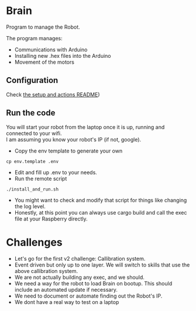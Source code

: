 # Brain

Program to manage the Robot.

The program manages: 
- Communications with Arduino
- Installing new .hex files into the Arduino
- Movement of the motors

## Configuration

Check [the setup and actions README](./SETUP_README.md))

## Run the code
You will start your robot from the laptop once it is up, running and connected to your wifi.  
I am assuming you know your robot's IP (if not, google).  
- Copy the env template to generate your own
```
cp env.template .env
```
- Edit and fill up .env to your needs.  
- Run the remote script
```
./install_and_run.sh
```
  - You might want to check and modify that script for things like changing the log level.
- Honestly, at this point you can always use cargo build and call the exec file at your Raspberry directly.

# Challenges
- Let's go for the first v2 challenge: Callibration system.
- Event driven but only up to one layer. We will switch to skills that use the above callibration system.
- We are not actually building any exec, and we should.
- We need a way for the robot to load Brain on bootup. This should include an automated update if necessary.  
- We need to document or automate finding out the Robot's IP.
- We dont have a real way to test on a laptop

